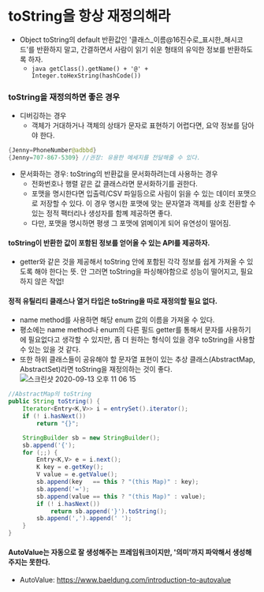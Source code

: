 # toString을 항상 재정의해라

- Object toString의 default 반환값인 '클래스_이름@16진수로_표시한_해시코드'를 반환하지 말고, 간결하면서 사람이 읽기 쉬운 형태의 유익한 정보를 반환하도록 하자.
  * ```java getClass().getName() + '@' + Integer.toHexString(hashCode()) ```

### toString을 재정의하면 좋은 경우
- 디버깅하는 경우
  * 객체가 거대하거나 객체의 상태가 문자로 표현하기 어렵다면, 요약 정보를 담아야 한다.
```java
{Jenny=PhoneNumber@adbbd}
{Jenny=707-867-5309} //권장: 유용한 메세지를 전달해줄 수 있다.
```
- 문서화하는 경우: toString의 반환값을 문서화하려는데 사용하는 경우
  * 전화번호나 행렬 같은 값 클래스라면 문서화하기를 권한다.
  * 포맷을 명시한다면 입출력/CSV 파일등으로 사림이 읽을 수 있는 데이터 포맷으로 저장할 수 있다. 이 경우 명시한 포맷에 맞는 문자열과 객체를 상호 전환할 수 있는 정적 팩터리나 생성자를 함꼐 제공하면 좋다.
  * 다만, 포맷을 명시하면 평생 그 포맷에 얽메이게 되어 유연성이 떨어짐.

#### toString이 반환한 값이 포함된 정보를 얻어올 수 있는 API를 제공하자.
- getter와 같은 것을 제공해서 toString 안에 포함된 각각 정보를 쉽게 가져올 수 있도록 해야 한다는 뜻. 안 그러면 toString을 파싱해야함으로 성능이 떨어지고, 필요하지 않은 작업!

#### 정적 유틸리티 클래스나 열거 타입은 toString을 따로 재정의할 필요 없다.
- name method를 사용하면 해당 enum 값의 이름을 가져올 수 있다.
- 평소에는 name method나 enum의 다른 필드 getter를 통해서 문자를 사용하기에 필요없다고 생각할 수 있지만, 좀 더 원하는 형식이 있을 경우 toString을 사용할 수 있는 있을 것 같다.
- 또한 하위 클래스들이 공유해야 할 문자열 표현이 있는 추상 클래스(AbstractMap, AbstractSet)라면 toString을 재정의하는 것이 좋다.
![스크린샷 2020-09-13 오후 11 06 15](https://user-images.githubusercontent.com/26040955/93020006-bcc51480-f615-11ea-8dc7-97c11b43203d.png)

```java
//AbstractMap의 toString
public String toString() {
    Iterator<Entry<K,V>> i = entrySet().iterator();
    if (! i.hasNext())
        return "{}";

    StringBuilder sb = new StringBuilder();
    sb.append('{');
    for (;;) {
        Entry<K,V> e = i.next();
        K key = e.getKey();
        V value = e.getValue();
        sb.append(key   == this ? "(this Map)" : key);
        sb.append('=');
        sb.append(value == this ? "(this Map)" : value);
        if (! i.hasNext())
            return sb.append('}').toString();
        sb.append(',').append(' ');
    }
}
```

#### AutoValue는 자동으로 잘 생성해주는 프레임워크이지만, '의미'까지 파악해서 생성해주지는 못한다.

- AutoValue: https://www.baeldung.com/introduction-to-autovalue
  


